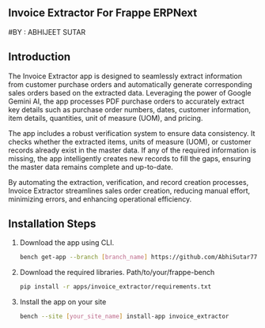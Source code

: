 ## Invoice Extractor For Frappe ERPNext

#BY : ABHIJEET SUTAR

## Introduction

The Invoice Extractor app is designed to seamlessly extract information from customer purchase orders and automatically generate corresponding sales orders based on the extracted data. Leveraging the power of Google Gemini AI, the app processes PDF purchase orders to accurately extract key details such as purchase order numbers, dates, customer information, item details, quantities, unit of measure (UOM), and pricing.

The app includes a robust verification system to ensure data consistency. It checks whether the extracted items, units of measure (UOM), or customer records already exist in the master data. If any of the required information is missing, the app intelligently creates new records to fill the gaps, ensuring the master data remains complete and up-to-date.

By automating the extraction, verification, and record creation processes, Invoice Extractor streamlines sales order creation, reducing manual effort, minimizing errors, and enhancing operational efficiency.

## Installation Steps

1. Download the app using CLI.

	```bash
    bench get-app --branch [branch_name] https://github.com/AbhiSutar777/invoice_extractor.git 
    ```

2. Download the required libraries.
	Path/to/your/frappe-bench

	```bash
    pip install -r apps/invoice_extractor/requirements.txt
    ```

3. Install the app on your site
	
	```bash
	bench --site [your_site_name] install-app invoice_extractor
	```

